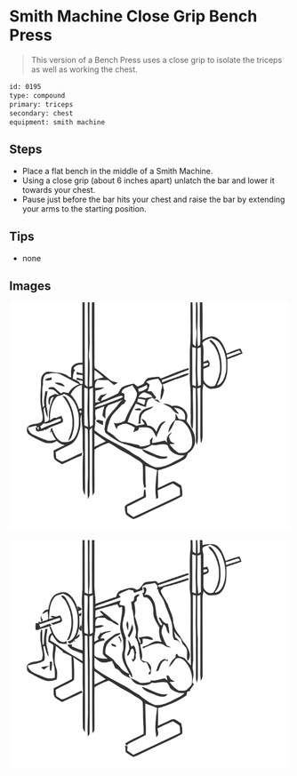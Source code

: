 # Smith Machine Close Grip Bench Press
> This version of a Bench Press uses a close grip to isolate the triceps as well as working the chest.

``` 
id: 0195 
type: compound 
primary: triceps 
secondary: chest 
equipment: smith machine 
``` 

## Steps

 - Place a flat bench in the middle of a Smith Machine.
 - Using a close grip (about 6 inches apart) unlatch the bar and lower it towards your chest.
 - Pause just before the bar hits your chest and raise the bar by extending your arms to the starting position.

## Tips

 - none

## Images

![](../svg/0195-relaxation.svg)

![](../svg/0195-tension.svg)
